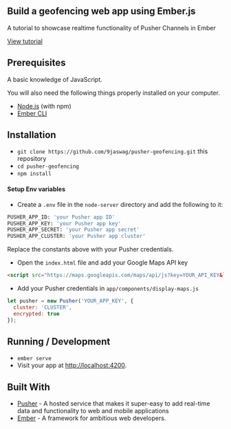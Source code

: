 Build a geofencing web app using Ember.js
------

A tutorial to showcase realtime functionality of Pusher Channels in Ember

[View tutorial](https://pusher.com/tutorials/geofencing-ember)

## Prerequisites

A basic knowledge of JavaScript.

You will also need the following things properly installed on your computer.

* [Node.js](https://nodejs.org/) (with npm)
* [Ember CLI](https://ember-cli.com/)

## Installation

* `git clone https://github.com/9jaswag/pusher-geofencing.git` this repository
* `cd pusher-geofencing`
* `npm install`

#### Setup Env variables

- Create a `.env` file in the `node-server` directory and add the following to it:
```sh
PUSHER_APP_ID: 'your Pusher app ID'
PUSHER_APP_KEY: 'your Pusher app key'
PUSHER_APP_SECRET: 'your Pusher app secret'
PUSHER_APP_CLUSTER: 'your Pusher app cluster'
```
Replace the constants above with your Pusher credentials.
- Open the `index.html` file and add your Google Maps API key
```html
<script src="https://maps.googleapis.com/maps/api/js?key=YOUR_API_KEY&libraries=geometry"></script>
```
- Add your Pusher credentials in `app/components/display-maps.js`
```javascript
let pusher = new Pusher('YOUR_APP_KEY', {
  cluster: 'CLUSTER',
  encrypted: true
});
```

## Running / Development

* `ember serve`
* Visit your app at [http://localhost:4200](http://localhost:4200).

Built With
------
- [Pusher](https://pusher.com) - A hosted service that makes it super-easy to add real-time data and functionality to web and mobile applications
- [Ember](https://www.emberjs.com/) - A framework for ambitious web developers.
